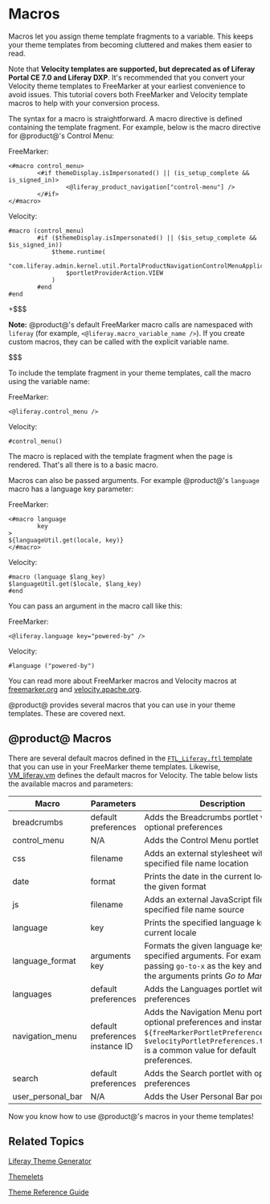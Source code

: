 # Macros [](id=freemarker-macros)

Macros let you assign theme template fragments to a variable. This keeps your 
theme templates from becoming cluttered and makes them easier to read. 

Note that **Velocity templates are supported, but deprecated as of Liferay 
Portal CE 7.0 and Liferay DXP**. It's recommended that you convert your Velocity 
theme templates to FreeMarker at your earliest convenience to avoid issues. This 
tutorial covers both FreeMarker and Velocity template macros to help with your 
conversion process.

The syntax for a macro is straightforward. A macro directive is defined 
containing the template fragment. For example, below is the macro directive for 
@product@'s Control Menu:

FreeMarker:

    <#macro control_menu>
            <#if themeDisplay.isImpersonated() || (is_setup_complete && is_signed_in)>
                    <@liferay_product_navigation["control-menu"] />
            </#if>
    </#macro>

Velocity:

    #macro (control_menu)
            #if ($themeDisplay.isImpersonated() || ($is_setup_complete && $is_signed_in))
                $theme.runtime(
                    "com.liferay.admin.kernel.util.PortalProductNavigationControlMenuApplicationType$ProductNavigationControlMenu",  
                    $portletProviderAction.VIEW
                )
            #end
    #end

+$$$

**Note:** @product@'s default FreeMarker macro calls are namespaced with 
`liferay` (for example, `<@liferay.macro_variable_name />`). If you create 
custom macros, they can be called with the explicit variable name.

$$$

To include the template fragment in your theme templates, call the macro using
the variable name:

FreeMarker:

    <@liferay.control_menu />
    
Velocity:

    #control_menu()

The macro is replaced with the template fragment when the page is rendered.
That's all there is to a basic macro.

Macros can also be passed arguments. For example @product@'s `language` macro 
has a language key parameter:

FreeMarker:

    <#macro language
            key
    >
    ${languageUtil.get(locale, key)}
    </#macro>

Velocity:

    #macro (language $lang_key)
    $languageUtil.get($locale, $lang_key)
    #end    

You can pass an argument in the macro call like this:

FreeMarker:

    <@liferay.language key="powered-by" />
    
Velocity:

    #language ("powered-by")

You can read more about FreeMarker macros and Velocity macros at 
[freemarker.org](http://freemarker.org/docs/ref_directive_macro.html) and 
[velocity.apache.org](http://velocity.apache.org/engine/1.7/user-guide.html#velocimacros).
 
@product@ provides several macros that you can use in your theme templates. 
These are covered next.

## @product@ Macros

There are several default macros defined in the 
[`FTL_Liferay.ftl` template](https://github.com/liferay/liferay-portal/blob/7.0.x/modules/apps/foundation/portal-template/portal-template-freemarker/src/main/resources/FTL_liferay.ftl)
that you can use in your FreeMarker theme templates. Likewise, [VM_liferay.vm](https://raw.githubusercontent.com/liferay/liferay-portal/master/modules/apps/foundation/portal-template/portal-template-velocity/src/main/resources/VM_liferay.vm) 
defines the default macros for Velocity. The table below lists the available 
macros and parameters:

| Macro | Parameters | Description | 
| --- | --- | --- |
| breadcrumbs | default preferences | Adds the Breadcrumbs portlet with optional preferences |
| control_menu | N/A | Adds the Control Menu portlet |
| css | filename | Adds an external stylesheet with the specified file name location |
| date | format | Prints the date in the current locale with the given format |
| js | filename | Adds an external JavaScript file with the specified file name source |
| language | key | Prints the specified language key in the current locale |
| language_format | arguments<br/>key | Formats the given language key with the specified arguments. For example, passing `go-to-x` as the key and `Mars` as the arguments prints *Go to Mars*. |
| languages | default preferences | Adds the Languages portlet with optional preferences |
| navigation_menu | default preferences<br/>instance ID | Adds the Navigation Menu portlet with optional preferences and instance ID. `${freeMarkerPortletPreferences}` or `$velocityPortletPreferences.toString()` is a common value for default preferences. |
| search | default preferences | Adds the Search portlet with optional preferences |
| user_personal_bar | N/A | Adds the User Personal Bar portlet |

Now you know how to use @product@'s macros in your theme templates!

## Related Topics [](id=related-topics)

[Liferay Theme Generator](/develop/tutorials/-/knowledge_base/7-0/themes-generator)

[Themelets](/develop/tutorials/-/knowledge_base/7-0/themelets)

[Theme Reference Guide](/develop/reference/-/knowledge_base/7-0/theme-reference-guide)

